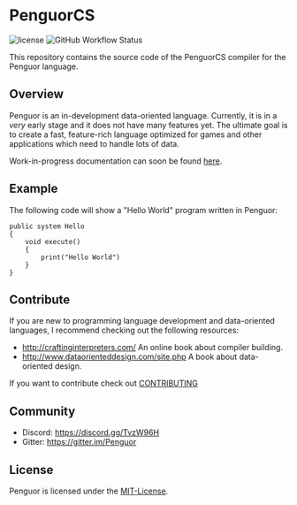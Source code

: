# PenguorCS

![license](https://img.shields.io/github/license/Penguor/PenguorCS?style=flat-square)
![GitHub Workflow Status](https://img.shields.io/github/workflow/status/Penguor/PenguorCS/.NET%20Core?style=flat-square)

This repository contains the source code of the PenguorCS compiler for the Penguor language.

## Overview

Penguor is an in-development data-oriented language. Currently, it is in a _very_ early stage and it does not have many features yet. The ultimate goal is to create a fast, feature-rich language optimized for games and other applications which need to handle lots of data.

Work-in-progress documentation can soon be found [here](https://penguor.readthedocs.io/).

## Example

The following code will show a "Hello World" program written in Penguor:

```Penguor
public system Hello
{
    void execute()
    {
        print("Hello World")
    }
}
```

## Contribute

If you are new to programming language development and data-oriented languages, I recommend checking out the following resources:

- <http://craftinginterpreters.com/> An online book about compiler building.
- <http://www.dataorienteddesign.com/site.php> A book about data-oriented design.

If you want to contribute check out [CONTRIBUTING](./CONTRIBUTING.md)

## Community

- Discord: <https://discord.gg/TvzW96H>
- Gitter: <https://gitter.im/Penguor>

## License

Penguor is licensed under the [MIT-License](./LICENSE).
